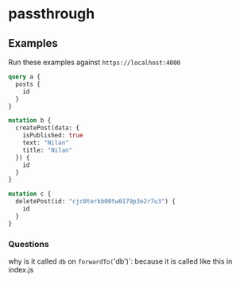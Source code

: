 # passthrough

## Examples

Run these examples against `https://localhost:4000`

```graphql
query a {
  posts {
    id
  }
}

mutation b {
  createPost(data: {
    isPublished: true
    text: "Nilan"
    title: "Nilan"
  }) {
    id
  }
}

mutation c {
  deletePost(id: "cjc0terkb00tw0179p3e2r7u3") {
    id
  }
}
```

### Questions

why is it called `db` on `forwardTo(`'db')`: because it is called like this in index.js

